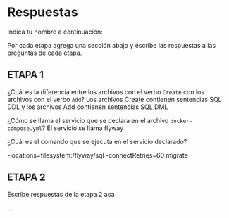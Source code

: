 # Respuestas

Indica tu nombre a continuación: 

Por cada etapa agrega una sección abajo y escribe las respuestas a las preguntas de cada etapa.

## ETAPA 1

¿Cuál es la diferencia entre los archivos con el verbo `Create` con los archivos con el verbo `Add`?
Los archivos Create contienen sentencias SQL DDL y los archivos Add contienen sentencias SQL DML

¿Cómo se llama el servicio que se declara en el archivo `docker-compose.yml`?
El servicio se llama flyway

¿Cuál es el comando que se ejecuta en el servicio declarado?

-locations=filesystem:/flyway/sql -connectRetries=60 migrate

## ETAPA 2

Escribe respuestas de la etapa 2 acá

...
